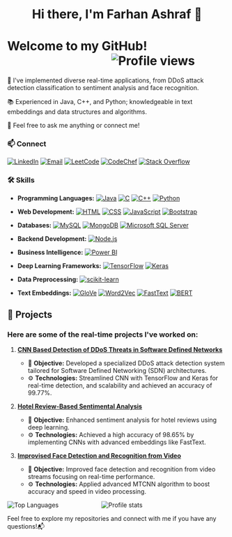<div align="center">

# Hi there, I'm Farhan Ashraf 👋

</div>

# Welcome to my GitHub! &nbsp;&nbsp;&nbsp;&nbsp;&nbsp;&nbsp;&nbsp;&nbsp;&nbsp;&nbsp; &nbsp;&nbsp;&nbsp;&nbsp;&nbsp;&nbsp;&nbsp;&nbsp;&nbsp; &nbsp;&nbsp;&nbsp;&nbsp;&nbsp;&nbsp;&nbsp;&nbsp;&nbsp;&nbsp;&nbsp;&nbsp;&nbsp;&nbsp;&nbsp;&nbsp;&nbsp;&nbsp;&nbsp;&nbsp;&nbsp;&nbsp;&nbsp;&nbsp;&nbsp;&nbsp;&nbsp;&nbsp;&nbsp;&nbsp;&nbsp;&nbsp;&nbsp;&nbsp;&nbsp;&nbsp;![Profile views](https://komarev.com/ghpvc/?username=farhanashraf4&color=blue)

🔧 I've implemented diverse real-time applications, from DDoS attack detection classification to sentiment analysis and face recognition.

📚 Experienced in Java, C++, and Python; knowledgeable in text embeddings and data structures and algorithms. 

💬 Feel free to ask me anything or connect me!

### 📫 Connect

[![LinkedIn](https://img.shields.io/badge/-LinkedIn-blue?style=flat&logo=Linkedin&logoColor=white)](https://www.linkedin.com/in/farhan-ashraf-87b01189/)  [![Email](https://img.shields.io/badge/-Gmail-red?style=flat&logo=Gmail&logoColor=white)](mailto:farhanashraf4@gmail.com)  [![LeetCode](https://img.shields.io/badge/-LeetCode-blue?style=flat&logo=LeetCode&logoColor=white)](https://leetcode.com/u/farhanashraf4/) 
 [![CodeChef](https://img.shields.io/badge/-CodeChef-orange?style=flat&logo=CodeChef&logoColor=white)](https://www.codechef.com/users/farhanashraf)  [![Stack Overflow](https://img.shields.io/badge/-Stack%20Overflow-FE7A16?style=flat&logo=Stack%20Overflow&logoColor=white)](https://stackoverflow.com/users/27192760/farhan-ashraf)



### 🛠️ Skills

- **Programming Languages:** [![Java](https://img.shields.io/badge/-Java-007396?style=flat&logo=java&logoColor=white)](https://www.java.com/)  [![C](https://img.shields.io/badge/-C-A8B9CC?style=flat&logo=C&logoColor=white)](https://en.wikipedia.org/wiki/C_(programming_language))  [![C++](https://img.shields.io/badge/-C++-00599C?style=flat&logo=cplusplus&logoColor=white)](https://isocpp.org/)  [![Python](https://img.shields.io/badge/-Python-3776AB?style=flat&logo=Python&logoColor=white)](https://www.python.org/)
  
- **Web Development:** [![HTML](https://img.shields.io/badge/-HTML5-E34F26?style=flat&logo=html5&logoColor=white)](https://developer.mozilla.org/en-US/docs/Web/HTML)  [![CSS](https://img.shields.io/badge/-CSS3-1572B6?style=flat&logo=css3&logoColor=white)](https://developer.mozilla.org/en-US/docs/Web/CSS)  [![JavaScript](https://img.shields.io/badge/-JavaScript-F7DF1E?style=flat&logo=javascript&logoColor=black)](https://developer.mozilla.org/en-US/docs/Web/JavaScript)  [![Bootstrap](https://img.shields.io/badge/-Bootstrap-563D7C?style=flat&logo=bootstrap&logoColor=white)](https://getbootstrap.com/)

- **Databases:** [![MySQL](https://img.shields.io/badge/-MySQL-4479A1?style=flat&logo=mysql&logoColor=white)](https://www.mysql.com/)  [![MongoDB](https://img.shields.io/badge/-MongoDB-47A248?style=flat&logo=mongodb&logoColor=white)](https://www.mongodb.com/)  [![Microsoft SQL Server](https://img.shields.io/badge/-Microsoft%20SQL%20Server-CC2927?style=flat&logo=microsoft-sql-server&logoColor=white)](https://www.microsoft.com/en-us/sql-server)

- **Backend Development:** [![Node.js](https://img.shields.io/badge/-Node.js-339933?style=flat&logo=nodedotjs&logoColor=white)](https://nodejs.org/)

- **Business Intelligence:** [![Power BI](https://img.shields.io/badge/-Power%20BI-F2C811?style=flat&logo=power-bi&logoColor=black)](https://powerbi.microsoft.com/)

- **Deep Learning Frameworks:** [![TensorFlow](https://img.shields.io/badge/-TensorFlow-FF6F00?style=flat&logo=TensorFlow&logoColor=white)](https://www.tensorflow.org/)  [![Keras](https://img.shields.io/badge/-Keras-D00000?style=flat&logo=Keras&logoColor=white)](https://keras.io/)

- **Data Preprocessing:** [![scikit-learn](https://img.shields.io/badge/-scikit--learn-F7931E?style=flat&logo=scikit-learn&logoColor=white)](https://scikit-learn.org/)

- **Text Embeddings:** [![GloVe](https://img.shields.io/badge/-GloVe-00A7D0?style=flat)](https://nlp.stanford.edu/projects/glove/)  [![Word2Vec](https://img.shields.io/badge/-Word2Vec-4CAF50?style=flat&logo=Google&logoColor=white)](https://code.google.com/archive/p/word2vec/)  [![FastText](https://img.shields.io/badge/-FastText-0085CA?style=flat&logo=Facebook&logoColor=white)](https://fasttext.cc/)  [![BERT](https://img.shields.io/badge/-BERT-FFA000?style=flat&logo=Google&logoColor=white)](https://github.com/google-research/bert)


## 🚀 Projects

### Here are some of the real-time projects I've worked on:

1. **[CNN Based Detection of DDoS Threats in Software Defined Networks](https://github.com/farhanashraf4/CNN-Based-Detection-of-DDoS-Threats-in-Software-Defined-Networks)**
   - 🎯 **Objective:** Developed a specialized DDoS attack detection system tailored for Software Defined Networking (SDN) architectures.
   - ⚙️ **Technologies:** Streamlined CNN with TensorFlow and Keras for real-time detection, and scalability and achieved an accuracy of 99.77%.

2. **[Hotel Review-Based Sentimental Analysis](https://github.com/farhanashraf4/Hotel-Review-Based-Sentimental-Analysis)**
   - 🎯 **Objective:** Enhanced sentiment analysis for hotel reviews using deep learning.
   - ⚙️ **Technologies:** Achieved a high accuracy of 98.65% by implementing CNNs with advanced embeddings like FastText.

3. **[Improvised Face Detection and Recognition from Video](https://github.com/farhanashraf4/Improvised-Face-Detection-and-Recognition-from-video)**
   - 🎯 **Objective:** Improved face detection and recognition from video streams focusing on real-time performance.
   - ⚙️ **Technologies:** Applied advanced MTCNN algorithm to boost accuracy and speed in video processing.

<p align="left">
  <img src="https://github-readme-stats.vercel.app/api/top-langs/?username=farhanashraf4&layout=compact&theme=radical" alt="Top Languages" />
  &nbsp;&nbsp;&nbsp;&nbsp;&nbsp;&nbsp;&nbsp;&nbsp;&nbsp;&nbsp;&nbsp;&nbsp;&nbsp;&nbsp;&nbsp;&nbsp;&nbsp;&nbsp;&nbsp;&nbsp;&nbsp;&nbsp;&nbsp;<!-- Adjust the number of &nbsp; for desired spacing -->
  <img src="https://github-readme-stats.vercel.app/api?username=farhanashraf4&show_icons=true&theme=radical" alt="Profile stats" />
</p>

    

Feel free to explore my repositories and connect with me if you have any questions!📬

